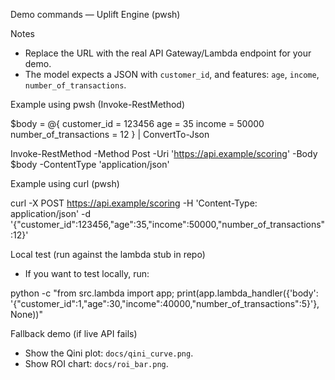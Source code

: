Demo commands — Uplift Engine (pwsh)

Notes
- Replace the URL with the real API Gateway/Lambda endpoint for your demo.
- The model expects a JSON with `customer_id`, and features: `age`, `income`, `number_of_transactions`.

Example using pwsh (Invoke-RestMethod)

$body = @{
    customer_id = 123456
    age = 35
    income = 50000
    number_of_transactions = 12
} | ConvertTo-Json

Invoke-RestMethod -Method Post -Uri 'https://api.example/scoring' -Body $body -ContentType 'application/json'

Example using curl (pwsh)

curl -X POST https://api.example/scoring -H 'Content-Type: application/json' -d '{"customer_id":123456,"age":35,"income":50000,"number_of_transactions":12}'

Local test (run against the lambda stub in repo)
- If you want to test locally, run:

python -c "from src.lambda import app; print(app.lambda_handler({'body': '{\"customer_id\":1,\"age\":30,\"income\":40000,\"number_of_transactions\":5}'}, None))"

Fallback demo (if live API fails)
- Show the Qini plot: `docs/qini_curve.png`.
- Show ROI chart: `docs/roi_bar.png`.
